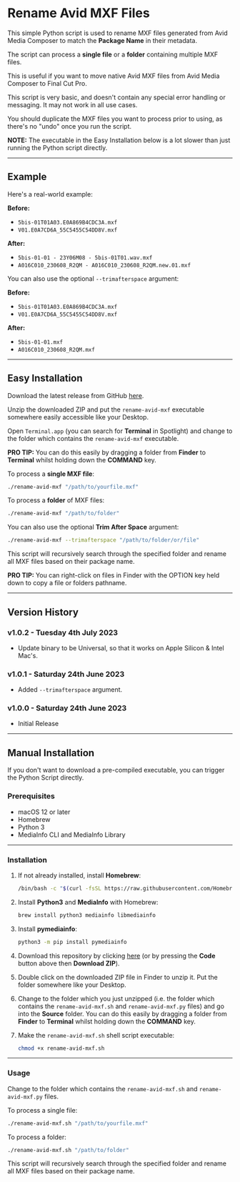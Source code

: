 # Rename Avid MXF Files

This simple Python script is used to rename MXF files generated from Avid Media Composer to match the **Package Name** in their metadata.

The script can process a **single file** or a **folder** containing multiple MXF files.

This is useful if you want to move native Avid MXF files from Avid Media Composer to Final Cut Pro.

This script is very basic, and doesn't contain any special error handling or messaging. It may not work in all use cases.

You should duplicate the MXF files you want to process prior to using, as there's no "undo" once you run the script.

**NOTE:** The executable in the Easy Installation below is a lot slower than just running the Python script directly.

---

## Example

Here's a real-world example:

**Before:**

- `5bis-01T01A03.E0A869B4CDC3A.mxf`
- `V01.E0A7CD6A_55C5455C54DD8V.mxf`

**After:**

- `5bis-01-01 - 23Y06M08 - 5bis-01T01.wav.mxf`
- `A016C010_230608_R2QM - A016C010_230608_R2QM.new.01.mxf`

You can also use the optional `--trimafterspace` argument:

**Before:**

- `5bis-01T01A03.E0A869B4CDC3A.mxf`
- `V01.E0A7CD6A_55C5455C54DD8V.mxf`

**After:**

- `5bis-01-01.mxf`
- `A016C010_230608_R2QM.mxf`

---

## Easy Installation

Download the latest release from GitHub [here](https://github.com/CommandPost/RenameAvidMXFFiles/releases/latest).

Unzip the downloaded ZIP and put the `rename-avid-mxf` executable somewhere easily accessible like your Desktop.

Open `Terminal.app` (you can search for **Terminal** in Spotlight) and change to the folder which contains the `rename-avid-mxf` executable.

**PRO TIP:** You can do this easily by dragging a folder from **Finder** to **Terminal** whilst holding down the **COMMAND** key.

To process a **single MXF file**:

```bash
./rename-avid-mxf "/path/to/yourfile.mxf"
```

To process a **folder** of MXF files:

```bash
./rename-avid-mxf "/path/to/folder"
```

You can also use the optional **Trim After Space** argument:

```bash
./rename-avid-mxf --trimafterspace "/path/to/folder/or/file"
```

This script will recursively search through the specified folder and rename all MXF files based on their package name.

**PRO TIP:** You can right-click on files in Finder with the OPTION key held down to copy a file or folders pathname.

---

## Version History

### v1.0.2 - Tuesday 4th July 2023
- Update binary to be Universal, so that it works on Apple Silicon & Intel Mac's.

### v1.0.1 - Saturday 24th June 2023
- Added `--trimafterspace` argument.

### v1.0.0 - Saturday 24th June 2023
- Initial Release

---

## Manual Installation

If you don't want to download a pre-compiled executable, you can trigger the Python Script directly.

### Prerequisites

- macOS 12 or later
- Homebrew
- Python 3
- MediaInfo CLI and MediaInfo Library

---

### Installation

1. If not already installed, install **Homebrew**:

    ```bash
    /bin/bash -c "$(curl -fsSL https://raw.githubusercontent.com/Homebrew/install/HEAD/install.sh)"
    ```

2. Install **Python3** and **MediaInfo** with Homebrew:

    ```bash
    brew install python3 mediainfo libmediainfo
    ```

3. Install **pymediainfo**:

    ```bash
    python3 -m pip install pymediainfo
    ```

4. Download this repository by clicking [here](https://github.com/CommandPost/RenameAvidMXFFiles/archive/refs/heads/main.zip) (or by pressing the **Code** button above then **Download ZIP**).

5. Double click on the downloaded ZIP file in Finder to unzip it. Put the folder somewhere like your Desktop.

6. Change to the folder which you just unzipped (i.e. the folder which contains the `rename-avid-mxf.sh` and `rename-avid-mxf.py` files) and go into the **Source** folder. You can do this easily by dragging a folder from **Finder** to **Terminal** whilst holding down the **COMMAND** key.

7. Make the `rename-avid-mxf.sh` shell script executable:

    ```bash
    chmod +x rename-avid-mxf.sh
    ```

---

### Usage

Change to the folder which contains the `rename-avid-mxf.sh` and `rename-avid-mxf.py` files.

To process a single file:

```bash
./rename-avid-mxf.sh "/path/to/yourfile.mxf"
```

To process a folder:

```bash
./rename-avid-mxf.sh "/path/to/folder"
```

This script will recursively search through the specified folder and rename all MXF files based on their package name.